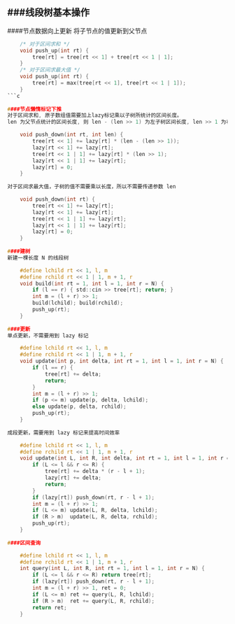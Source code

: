 ###线段树基本操作
---
####节点数据向上更新
将子节点的值更新到父节点

```c
    /* 对于区间求和 */
    void push_up(int rt) {
        tree[rt] = tree[rt << 1] + tree[rt << 1 | 1];
    }
    /* 对于区间求最大值 */
    void push_up(int rt) {
        tree[rt] = max(tree[rt << 1], tree[rt << 1 | 1]);
    }
```c
    
####节点懒惰标记下推
对于区间求和, 原子数组值需要加上lazy标记乘以子树所统计的区间长度。 
len 为父节点统计的区间长度, 则 len - (len >> 1) 为左子树区间长度, len >> 1 为右子树区间长度。

    void push_down(int rt, int len) {
        tree[rt << 1] += lazy[rt] * (len - (len >> 1));
        lazy[rt << 1] += lazy[rt];
        tree[rt << 1 | 1] += lazy[rt] * (len >> 1);
        lazy[rt << 1 | 1] += lazy[rt];
        lazy[rt] = 0;
    }
    
对于区间求最大值，子树的值不需要乘以长度，所以不需要传递参数 len

    void push_down(int rt) {
        tree[rt << 1] += lazy[rt];
        lazy[rt << 1] += lazy[rt];
        tree[rt << 1 | 1] += lazy[rt];
        lazy[rt << 1 | 1] += lazy[rt];
        lazy[rt] = 0;
    }
    
####建树
新建一棵长度 N 的线段树

    #define lchild rt << 1, l, m
    #define rchild rt << 1 | 1, m + 1, r
    void build(int rt = 1, int l = 1, int r = N) {
        if (l == r) { std::cin >> tree[rt]; return; }
        int m = (l + r) >> 1;
        build(lchild); build(rchild);
        push_up(rt);
    }
    
####更新
单点更新，不需要用到 lazy 标记

    #define lchild rt << 1, l, m
    #define rchild rt << 1 | 1, m + 1, r
    void update(int p, int delta, int rt = 1, int l = 1, int r = N) {
        if (l == r) {
            tree[rt] += delta;
            return;
        }
        int m = (l + r) >> 1;
        if (p <= m) update(p, delta, lchild);
        else update(p, delta, rchild);
        push_up(rt);
    }
    
成段更新，需要用到 lazy 标记来提高时间效率

    #define lchild rt << 1, l, m
    #define rchild rt << 1 | 1, m + 1, r
    void update(int L, int R, int delta, int rt = 1, int l = 1, int r = N) {
        if (L <= l && r <= R) {
            tree[rt] += delta * (r - l + 1);
            lazy[rt] += delta;
            return;
        }
        if (lazy[rt]) push_down(rt, r - l + 1);
        int m = (l + r) >> 1;
        if (L <= m) update(L, R, delta, lchild);
        if (R > m)  update(L, R, delta, rchild);
        push_up(rt);
    }
    
####区间查询

    #define lchild rt << 1, l, m
    #define rchild rt << 1 | 1, m + 1, r
    int query(int L, int R, int rt = 1, int l = 1, int r = N) {
        if (L <= l && r <= R) return tree[rt];
        if (lazy[rt]) push_down(rt, r - l + 1);
        int m = (l + r) >> 1, ret = 0;
        if (L <= m) ret += query(L, R, lchild);
        if (R > m)  ret += query(L, R, rchild);
        return ret;
    }
